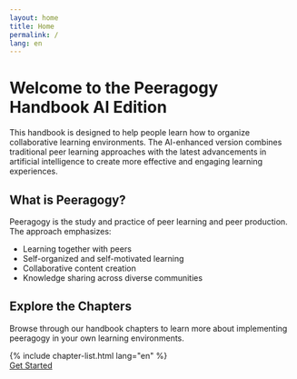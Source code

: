 ```yaml
---
layout: home
title: Home
permalink: /
lang: en
---
```


# Welcome to the Peeragogy Handbook AI Edition

This handbook is designed to help people learn how to organize collaborative learning environments. The AI-enhanced version combines traditional peer learning approaches with the latest advancements in artificial intelligence to create more effective and engaging learning experiences.

## What is Peeragogy?

Peeragogy is the study and practice of peer learning and peer production. The approach emphasizes:

* Learning together with peers
* Self-organized and self-motivated learning
* Collaborative content creation
* Knowledge sharing across diverse communities

## Explore the Chapters

Browse through our handbook chapters to learn more about implementing peeragogy in your own learning environments.

<div class="chapter-list">
  {% include chapter-list.html lang="en" %}
</div>

<div class="cta-container">
  <a href="{{ site.baseurl }}/chapters/en/index/" class="cta-button">Get Started</a>
</div>

